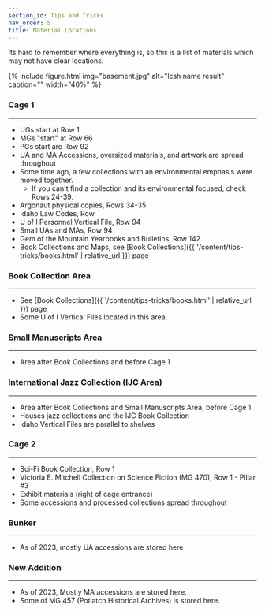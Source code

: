 ```yaml
---
section_id: Tips and Tricks
nav_order: 5
title: Material Locations
---
```


Its hard to remember where everything is, so this is a list of materials which may not have clear locations.

{% include figure.html img="basement.jpg" alt="lcsh name result" caption="" width="40%" %}

### Cage 1
---
- UGs start at Row 1
- MGs "start" at Row 66
- PGs start are Row 92
- UA and MA Accessions, oversized materials, and artwork are spread throughout
- Some time ago, a few collections with an environmental emphasis were moved together.
    - If you can't find a collection and its environmental focused, check Rows 24-39.
- Argonaut physical copies, Rows 34-35
- Idaho Law Codes, Row 
- U of I Personnel Vertical File, Row 94
- Small UAs and MAs, Row 94
- Gem of the Mountain Yearbooks and Bulletins, Row 142
- Book Collections and Maps, see [Book Collections]({{ '/content/tips-tricks/books.html' | relative_url }}) page

### Book Collection Area
---
- See [Book Collections]({{ '/content/tips-tricks/books.html' | relative_url }}) page
- Some U of I Vertical Files located in this area.

### Small Manuscripts Area
---
- Area after Book Collections and before Cage 1

### International Jazz Collection (IJC Area)
---
- Area after Book Collections and Small Manuscripts Area, before Cage 1
- Houses jazz collections and the IJC Book Collection
- Idaho Vertical Files are parallel to shelves

### Cage 2
---
- Sci-Fi Book Collection, Row 1
- Victoria E. Mitchell Collection on Science Fiction (MG 470), Row 1 - Pillar #3
- Exhibit materials (right of cage entrance)
- Some accessions and processed collections spread throughout

### Bunker
---
- As of 2023, mostly UA accessions are stored here

### New Addition
---
- As of 2023, Mostly MA accessions are stored here.
- Some of MG 457 (Potlatch Historical Archives) is stored here.